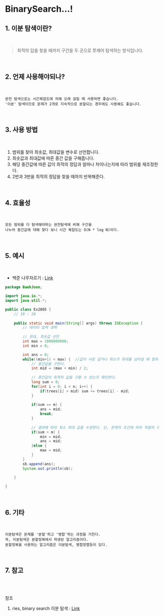 BinarySearch...!
=======================

## 1. 이분 탐색이란?
<br>

> 최적의 답을 찾을 때까지 구간을 두 곳으로 쪼깨어 탐색하는 방식입니다. 

<br>


## 2. 언제 사용해야되나?
<br>

    완전 탐색으로는 시간복잡도에 의해 오래 걸릴 때 사용하면 좋습니다.
    '이분' 탐색이므로 문제가 2개로 지속적으로 분할되는 경우에도 사용해도 좋습니다.

<Br>

## 3. 사용 방법
<br>

1. 범위를 찾아 최솟값, 최대값을 변수로 선언합니다.
2. 최솟값과 최대값에 따른 중간 값을 구해줍니다.
3. 해당 중간값에 따른 값이 최적의 정답과 얼마나 차이나는지에 따라 범위를 재조정한다.
4. 2번과 3번을 최적의 정답을 찾을 때까지 반복해준다.

<br>

## 4. 효율성
<br>

    모든 범위를 다 탐색해야하는 완전탐색에 비해 구간을
    나누어 중간값에 대해 찾다 보니 시간 복잡도는 O(N * log N)이다.

<br>

## 5. 예시
<br>

- 백준 나무자르기 : [Link](https://www.acmicpc.net/problem/2805)

``` java
package BaekJoon;

import java.io.*;
import java.util.*;

public class Ex2805 {
	// 10 : 20
	
	public static void main(String[] args) throws IOException {
        // 데이터 입력 생략
		
        // 최대, 최솟값 선언
		int max = 1000000000;
		int min = 0;

		int ans = 0;
		while((min+1) < max) {  //값이 서로 같거나 최소가 최대를 넘어설 때 멈추도록한다.
            // 중간값을 구한다.
			int mid = (max + min) / 2;
			
            // 중간값이 최적의 값을 구할 수 있는지 확인한다.
			long sum = 0;
			for(int i = 0; i < n; i++) {
				if(trees[i] > mid) sum += trees[i] - mid;
			}
			
			if(sum == m) {
				ans = mid;
				break;
			}
			
            // 결과에 따라 최소 최대 값을 수정한다. 단, 문제의 조건에 따라 적절히 수정해야한다.
			if(sum > m) {
				min = mid;
				ans = mid;
			}else {
				max = mid;
			}
		}
		sb.append(ans);
		System.out.println(sb);
		
	}

}

```

<br>

## 6. 기타
<br>

    이분탐색은 문제를 '분할'하고 '병합'하는 과정을 거친다.
    즉, 이분탐색은 분할정복에서 파생된 알고리즘이다.
    분할정복을 사용하는 알고리즘은 이분탐색, 병합정렬등이 있다.

<br>

## 7. 참고
<br>

<br>

참조
1. ries, binary search 이분 탐색 : [Link](https://blog.naver.com/kks227/220777333252)